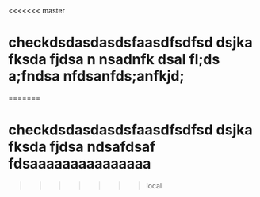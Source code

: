 <<<<<<< master
# checkdsdasdasdsfaasdfsdfsd dsjka fksda fjdsa n nsadnfk dsal fl;ds a;fndsa nfdsanfds;anfkjd;
=======
# checkdsdasdasdsfaasdfsdfsd dsjka fksda fjdsa ndsafdsaf fdsaaaaaaaaaaaaaaa
>>>>>>> local
